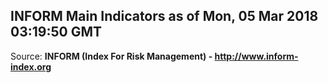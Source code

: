 ## INFORM Main Indicators as of Mon, 05 Mar 2018 03:19:50 GMT

Source: **INFORM (Index For Risk Management) - http://www.inform-index.org**